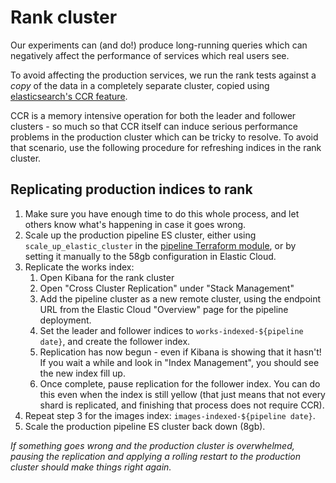 # Rank cluster

Our experiments can (and do!) produce long-running queries which can negatively affect the performance of services which real users see.

To avoid affecting the production services, we run the rank tests against a _copy_ of the data in a completely separate cluster, copied using [elasticsearch's CCR feature](https://www.elastic.co/guide/en/elasticsearch/reference/current/xpack-ccr.html).

CCR is a memory intensive operation for both the leader and follower clusters - so much so that CCR itself can induce serious performance problems in the production cluster which can be tricky to resolve. To avoid that scenario, use the following procedure for refreshing indices in the rank cluster.

## Replicating production indices to rank

1. Make sure you have enough time to do this whole process, and let others know what's happening in case it goes wrong.
2. Scale up the production pipeline ES cluster, either using `scale_up_elastic_cluster` in the [pipeline Terraform module](https://github.com/wellcomecollection/catalogue-pipeline/blob/main/pipeline/terraform/main.tf), or by setting it manually to the 58gb configuration in Elastic Cloud.
3. Replicate the works index:
   1. Open Kibana for the rank cluster
   2. Open "Cross Cluster Replication" under "Stack Management"
   3. Add the pipeline cluster as a new remote cluster, using the endpoint URL from the Elastic Cloud "Overview" page for the pipeline deployment.
   4. Set the leader and follower indices to `works-indexed-${pipeline date}`, and create the follower index.
   5. Replication has now begun - even if Kibana is showing that it hasn't! If you wait a while and look in "Index Management", you should see the new index fill up.
   6. Once complete, pause replication for the follower index. You can do this even when the index is still yellow (that just means that not every shard is replicated, and finishing that process does not require CCR).
4. Repeat step 3 for the images index: `images-indexed-${pipeline date}`.
5. Scale the production pipeline ES cluster back down (8gb).

_If something goes wrong and the production cluster is overwhelmed, pausing the replication and applying a rolling restart to the production cluster should make things right again._
